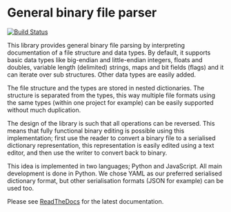 General binary file parser
==========================

[![Build Status](https://travis-ci.org/jfjlaros/bin-parser.svg?branch=master)](https://travis-ci.org/jfjlaros/bin-parser)

This library provides general binary file parsing by interpreting
documentation of a file structure and data types. By default, it
supports basic data types like big-endian and little-endian integers,
floats and doubles, variable length (delimited) strings, maps and bit
fields (flags) and it can iterate over sub structures. Other data types
are easily added.

The file structure and the types are stored in nested dictionaries. The
structure is separated from the types, this way multiple file formats
using the same types (within one project for example) can be easily
supported without much duplication.

The design of the library is such that all operations can be reversed.
This means that fully functional binary editing is possible using this
implementation; first use the reader to convert a binary file to a
serialised dictionary representation, this representation is easily
edited using a text editor, and then use the writer to convert back to
binary.

This idea is implemented in two languages; Python and JavaScript. All
main development is done in Python. We chose YAML as our preferred
serialised dictionary format, but other serialisation formats (JSON for
example) can be used too.

Please see
[ReadTheDocs](http://bin-parser.readthedocs.io/en/latest/index.html) for
the latest documentation.
